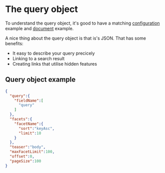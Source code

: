 # The query object

To understand the query object, it's good to have a matching [configuration](/doc/reference/configuration.md#configuration-example) example and [document](/doc/reference/document-object.md#document-example) example.

A nice thing about the query object is that is's JSON. That has some benefits:

- It easy to describe your query precicely
- Linking to a search result
- Creating links that utilise hidden features


## Query object example

```json
{
  "query":{
    "fieldName":[
      "query"
    ]
  },
  "facets":{
    "facetName":{
      "sort":"keyAsc",
      "limit":10
    }
  },
  "teaser":"body",
  "maxFacetLimit":100,
  "offset":0,
  "pageSize":100
}
```